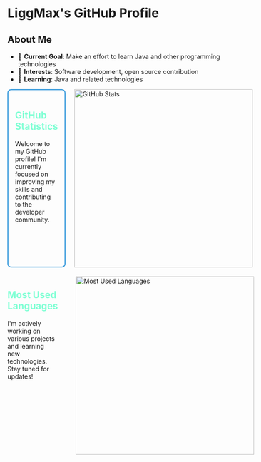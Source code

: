# LiggMax's GitHub Profile

## About Me

- 🎯 **Current Goal**: Make an effort to learn Java and other programming technologies
- 💼 **Interests**: Software development, open source contribution
- 🌱 **Learning**: Java and related technologies

<div style="display: flex; justify-content: space-between; margin-bottom: 20px;">
  <div style="flex: 1; padding: 15px  15px ;border: 2px solid #3498db; border-radius: 8px; animation: pulse 2s infinite;">
    <h2 style="color: aquamarine">GitHub Statistics</h2>
    <p>Welcome to my GitHub profile! I'm currently focused on improving my skills and contributing to the developer community.</p>
  </div>
  <div style=" padding-left: 20px;">
    <a href="https://github.com/LiggMax">
      <img src="https://github-readme-stats.vercel.app/api?username=LiggMax&show_icons=true&hide_border=true&icon_color=586069&title_color=a0a9af" width="400px" alt="GitHub Stats" />
    </a>
  </div>
</div>

<style>
@keyframes pulse {
  0% { box-shadow: 0 0 0 0 rgba(52, 152, 219, 0.7); }
  70% { box-shadow: 0 0 0 10px rgba(52, 152, 219, 0); }
  100% { box-shadow: 0 0 0 0 rgba(52, 152, 219, 0); }
}
</style>

<div style="display: flex; justify-content: space-between; margin-bottom: 20px;">
  <div style="flex: 1; padding-right: 20px;">
    <h2 style="color: aquamarine">Most Used Languages</h2>
    <p>I'm actively working on various projects and learning new technologies. Stay tuned for updates!</p>
  </div>
  <div style=" padding-left: 20px;">
    <a href="https://github.com/LiggMax">
      <img src="https://github-readme-stats.vercel.app/api/top-langs/?username=LiggMax&layout=compact&hide_border=true&icon_color=586069&title_color=a0a9af" width="400px" alt="Most Used Languages" />
    </a>
  </div>
</div>
